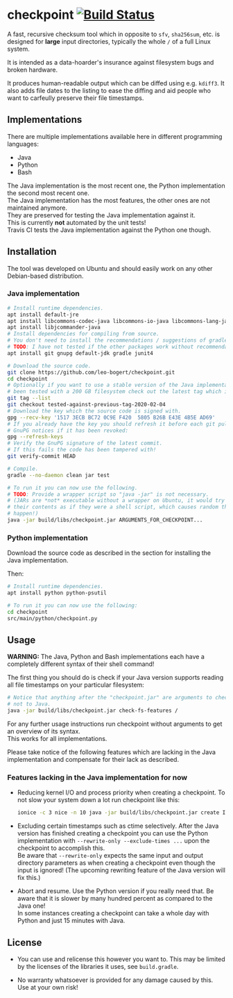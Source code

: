 # checkpoint [![Build Status](https://travis-ci.com/leo-bogert/checkpoint.svg?branch=master)](https://travis-ci.com/leo-bogert/checkpoint)

A fast, recursive checksum tool which in opposite to `sfv`, `sha256sum`, etc.
is designed for **large** input directories, typically the whole `/` of a full
Linux system.

It is intended as a data-hoarder's insurance against filesystem bugs and broken
hardware.

It produces human-readable output which can be diffed using e.g. `kdiff3`.
It also adds file dates to the listing to ease the diffing and aid people who
want to carfeully preserve their file timestamps.

## Implementations

There are multiple implementations available here in different programming
languages:
- Java
- Python
- Bash

The Java implementation is the most recent one, the Python implementation the
second most recent one.  
The Java implementation has the most features, the other ones are not maintained
anymore.  
They are preserved for testing the Java implementation against it.  
This is currently **not** automated by the unit tests!  
Travis CI tests the Java implementation against the Python one though.

## Installation

The tool was developed on Ubuntu and should easily work on any other
Debian-based distribution.

### Java implementation

```bash
# Install runtime dependencies.
apt install default-jre
apt install libcommons-codec-java libcommons-io-java libcommons-lang-java
apt install libjcommander-java
# Install dependencies for compiling from source.
# You don't need to install the recommendations / suggestions of gradle.
# TODO: I have not tested if the other packages work without recommendations.
apt install git gnupg default-jdk gradle junit4

# Download the source code.
git clone https://github.com/leo-bogert/checkpoint.git
cd checkpoint
# Optionally if you want to use a stable version of the Java implementation which has
# been tested with a 200 GB filesystem check out the latest tag which indicates that:
git tag --list
git checkout tested-against-previous-tag-2020-02-04
# Download the key which the source code is signed with.
gpg --recv-key '1517 3ECB BC72 0C9E F420  5805 B26B E43E 4B5E AD69'
# If you already have the key you should refresh it before each git pull to ensure
# GnuPG notices if it has been revoked:
gpg --refresh-keys
# Verify the GnuPG signature of the latest commit.
# If this fails the code has been tampered with!
git verify-commit HEAD

# Compile.
gradle --no-daemon clean jar test

# To run it you can now use the following.
# TODO: Provide a wrapper script so "java -jar" is not necessary.
# (JARs are *not* executable without a wrapper on Ubuntu, it would try to run
# their contents as if they were a shell script, which causes random things to
# happen!)
java -jar build/libs/checkpoint.jar ARGUMENTS_FOR_CHECKPOINT...
```

### Python implementation

Download the source code as described in the section for installing the Java
implementation.

Then:

```bash
# Install runtime dependencies.
apt install python python-psutil

# To run it you can now use the following:
cd checkpoint
src/main/python/checkpoint.py
```

## Usage

**WARNING:** The Java, Python and Bash implementations each have a completely
different syntax of their shell command!  

The first thing you should do is check if your Java version supports reading all
file timestamps on your particular filesystem:

```bash
# Notice that anything after the "checkpoint.jar" are arguments to checkpoint,
# not to Java.
java -jar build/libs/checkpoint.jar check-fs-features /
```

For any further usage instructions run checkpoint without arguments to get an
overview of its syntax.  
This works for all implementations.

Please take notice of the following features which are lacking in the Java
implementation and compensate for their lack as described.

### Features lacking in the Java implementation for now

- Reducing kernel I/O and process priority when creating a checkpoint. To not
  slow your system down a lot run checkpoint like this:  
  ```bash
  ionice -c 3 nice -n 10 java -jar build/libs/checkpoint.jar create INPUT OUTPUT
  ```

- Excluding certain timestamps such as ctime selectively. After the Java version
  has finished creating a checkpoint you can use the Python implementation
  with `--rewrite-only --exclude-times ...` upon the checkpoint to accomplish
  this.  
  Be aware that `--rewrite-only` expects the same input and output
  directory parameters as when creating a checkpoint even though the input is
  ignored! (The upcoming rewriting feature of the Java version will fix this.)

- Abort and resume. Use the Python version if you really need that. Be aware
  that it is slower by many hundred percent as compared to the Java one!  
  In some instances creating a checkpoint can take a whole day with Python and
  just 15 minutes with Java.

## License

- You can use and relicense this however you want to. This may be limited by
  the licenses of the libraries it uses, see `build.gradle`.

- No warranty whatsoever is provided for any damage caused by this. Use at your
  own risk!